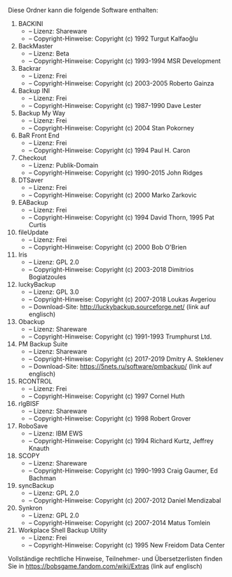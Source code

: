 ﻿Diese Ordner kann die folgende Software enthalten:

1. BACKINI
   - – Lizenz: Shareware
   - – Copyright-Hinweise: Copyright (c) 1992 Turgut Kalfaoğlu
2. BackMaster
   - – Lizenz: Beta
   - – Copyright-Hinweise: Copyright (c) 1993-1994 MSR Development
3. Backrar
   - – Lizenz: Frei
   - – Copyright-Hinweise: Copyright (c) 2003-2005 Roberto Gainza
4. Backup INI
   - – Lizenz: Frei
   - – Copyright-Hinweise: Copyright (c) 1987-1990 Dave Lester
5. Backup My Way
   - – Lizenz: Frei
   - – Copyright-Hinweise: Copyright (c) 2004 Stan Pokorney
6. BaR Front End
   - – Lizenz: Frei
   - – Copyright-Hinweise: Copyright (c) 1994 Paul H. Caron
7. Checkout
   - – Lizenz: Publik-Domain
   - – Copyright-Hinweise: Copyright (c) 1990-2015 John Ridges
8. DTSaver
   - – Lizenz: Frei
   - – Copyright-Hinweise: Copyright (c) 2000 Marko Zarkovic
9. EABackup
   - – Lizenz: Frei
   - – Copyright-Hinweise: Copyright (c) 1994 David Thorn, 1995 Pat Curtis
10. fileUpdate
    - – Lizenz: Frei
    - – Copyright-Hinweise: Copyright (c) 2000 Bob O'Brien
11. Iris
    - – Lizenz: GPL 2.0
    - – Copyright-Hinweise: Copyright (c) 2003-2018 Dimitrios Bogiatzoules
12. luckyBackup
    - – Lizenz: GPL 3.0
    - – Copyright-Hinweise: Copyright (c) 2007-2018 Loukas Avgeriou
    - – Download-Site: http://luckybackup.sourceforge.net/ (link auf englisch)
13. Obackup
    - – Lizenz: Shareware
    - – Copyright-Hinweise: Copyright (c) 1991-1993 Trumphurst Ltd.
14. PM Backup Suite
    - – Lizenz: Shareware
    - – Copyright-Hinweise: Copyright (c) 2017-2019 Dmitry A. Steklenev
    - – Download-Site: https://5nets.ru/software/pmbackup/ (link auf englisch)
15. RCONTROL
    - – Lizenz: Frei
    - – Copyright-Hinweise: Copyright (c) 1997 Cornel Huth
16. rlgBISF
    - – Lizenz: Shareware
    - – Copyright-Hinweise: Copyright (c) 1998 Robert Grover
17. RoboSave
    - – Lizenz: IBM EWS
    - – Copyright-Hinweise: Copyright (c) 1994 Richard Kurtz, Jeffrey Knauth
18. SCOPY
    - – Lizenz: Shareware
    - – Copyright-Hinweise: Copyright (c) 1990-1993 Craig Gaumer, Ed Bachman
19. syncBackup
    - – Lizenz: GPL 2.0
    - – Copyright-Hinweise: Copyright (c) 2007-2012 Daniel Mendizabal
20. Synkron
    - – Lizenz: GPL 2.0
    - – Copyright-Hinweise: Copyright (c) 2007-2014 Matus Tomlein
21. Workplace Shell Backup Utility
    - – Lizenz: Frei
    - – Copyright-Hinweise: Copyright (c) 1995 New Freidom Data Center

Vollständige rechtliche Hinweise, Teilnehmer- und Übersetzerlisten finden Sie in https://bobsgame.fandom.com/wiki/Extras (link auf englisch)
